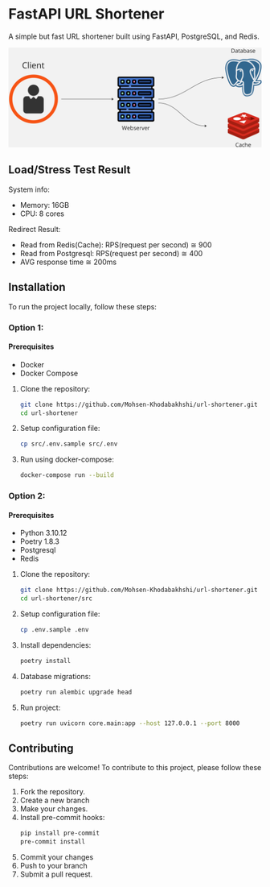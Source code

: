 # FastAPI URL Shortener

A simple but fast URL shortener built using FastAPI, PostgreSQL, and Redis.

<p align="center">
    <img src="https://raw.githubusercontent.com/Mohsen-Khodabakhshi/url-shortener/main/assets/system-design.jpg">
</p>

## Load/Stress Test Result
System info:
- Memory: 16GB
- CPU: 8 cores

Redirect Result:
- Read from Redis(Cache): RPS(request per second) ≅ 900
- Read from Postgresql: RPS(request per second) ≅ 400
- AVG response time ≅ 200ms

## Installation

To run the project locally, follow these steps:

### Option 1:
#### Prerequisites
- Docker
- Docker Compose
1. Clone the repository:
   ```bash
   git clone https://github.com/Mohsen-Khodabakhshi/url-shortener.git
   cd url-shortener

2. Setup configuration file:
    ```bash
   cp src/.env.sample src/.env
3. Run using docker-compose:
    ```bash
    docker-compose run --build

### Option 2:
#### Prerequisites
- Python 3.10.12
- Poetry 1.8.3
- Postgresql
- Redis
1. Clone the repository:
   ```bash
   git clone https://github.com/Mohsen-Khodabakhshi/url-shortener.git
   cd url-shortener/src
2. Setup configuration file:
    ```bash
    cp .env.sample .env
3. Install dependencies:
    ```bash
    poetry install
4. Database migrations:
    ```bash
    poetry run alembic upgrade head
5. Run project:
    ```bash
   poetry run uvicorn core.main:app --host 127.0.0.1 --port 8000

## Contributing
Contributions are welcome! To contribute to this project, please follow these steps:

1. Fork the repository.
2. Create a new branch
3. Make your changes.
4. Install pre-commit hooks:
    ```bash
   pip install pre-commit
   pre-commit install
5. Commit your changes
6. Push to your branch
7. Submit a pull request.
